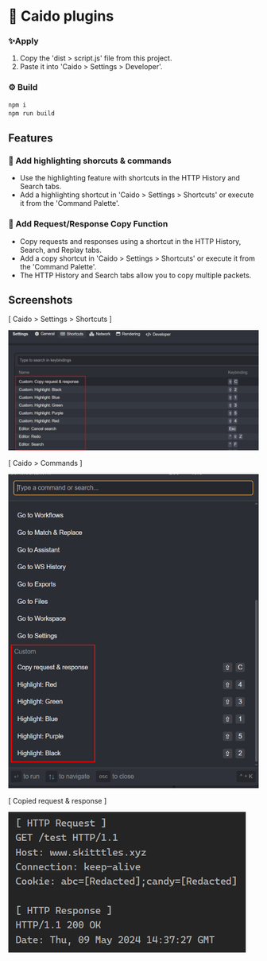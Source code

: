 # 👺 Caido plugins
### ✨Apply
1) Copy the 'dist > script.js' file from this project.
2) Paste it into 'Caido > Settings > Developer'.

### ⚙ Build
```zsh
npm i
npm run build
```

## Features
### 🎨 Add highlighting shorcuts & commands
- Use the highlighting feature with shortcuts in the HTTP History and Search tabs.
- Add a highlighting shortcut in 'Caido > Settings > Shortcuts' or execute it from the 'Command Palette'.

### 🔖 Add Request/Response Copy Function
- Copy requests and responses using a shortcut in the HTTP History, Search, and Replay tabs.
- Add a copy shortcut in 'Caido > Settings > Shortcuts' or execute it from the 'Command Palette'.
- The HTTP History and Search tabs allow you to copy multiple packets.

## Screenshots
[ Caido > Settings > Shortcuts ]

![Features in shortcuts](img/caidope_highlight-shortcut2.png)

[ Caido > Commands ]

![Features in commands](caidope_highlight-commands2-1.png)

[ Copied request & response ]

![alt text](img/copiedPacket.png)